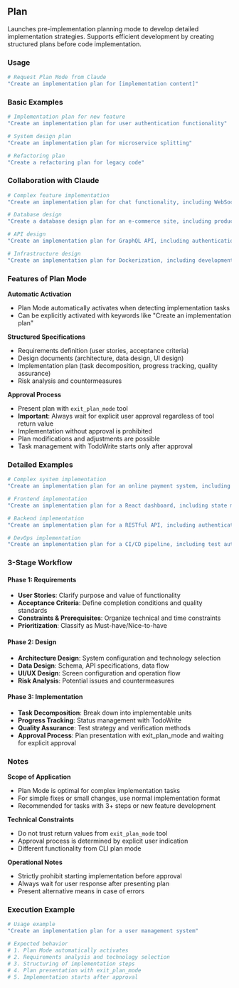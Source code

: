 ## Plan

Launches pre-implementation planning mode to develop detailed implementation strategies. Supports efficient development by creating structured plans before code implementation.

### Usage

```bash
# Request Plan Mode from Claude
"Create an implementation plan for [implementation content]"
```

### Basic Examples

```bash
# Implementation plan for new feature
"Create an implementation plan for user authentication functionality"

# System design plan
"Create an implementation plan for microservice splitting"

# Refactoring plan
"Create a refactoring plan for legacy code"
```

### Collaboration with Claude

```bash
# Complex feature implementation
"Create an implementation plan for chat functionality, including WebSocket, real-time notifications, and history management"

# Database design
"Create a database design plan for an e-commerce site, including product, order, and user management"

# API design
"Create an implementation plan for GraphQL API, including authentication, caching, and rate limiting"

# Infrastructure design
"Create an implementation plan for Dockerization, including development environment, production environment, and CI/CD"
```

### Features of Plan Mode

**Automatic Activation**

- Plan Mode automatically activates when detecting implementation tasks
- Can be explicitly activated with keywords like "Create an implementation plan"

**Structured Specifications**

- Requirements definition (user stories, acceptance criteria)
- Design documents (architecture, data design, UI design)
- Implementation plan (task decomposition, progress tracking, quality assurance)
- Risk analysis and countermeasures

**Approval Process**

- Present plan with `exit_plan_mode` tool
- **Important**: Always wait for explicit user approval regardless of tool return value
- Implementation without approval is prohibited
- Plan modifications and adjustments are possible
- Task management with TodoWrite starts only after approval

### Detailed Examples

```bash
# Complex system implementation
"Create an implementation plan for an online payment system, including Stripe integration, security, and error handling"

# Frontend implementation
"Create an implementation plan for a React dashboard, including state management, component design, and testing"

# Backend implementation
"Create an implementation plan for a RESTful API, including authentication, validation, and logging"

# DevOps implementation
"Create an implementation plan for a CI/CD pipeline, including test automation, deployment, and monitoring"
```

### 3-Stage Workflow

#### Phase 1: Requirements

- **User Stories**: Clarify purpose and value of functionality
- **Acceptance Criteria**: Define completion conditions and quality standards
- **Constraints & Prerequisites**: Organize technical and time constraints
- **Prioritization**: Classify as Must-have/Nice-to-have

#### Phase 2: Design

- **Architecture Design**: System configuration and technology selection
- **Data Design**: Schema, API specifications, data flow
- **UI/UX Design**: Screen configuration and operation flow
- **Risk Analysis**: Potential issues and countermeasures

#### Phase 3: Implementation

- **Task Decomposition**: Break down into implementable units
- **Progress Tracking**: Status management with TodoWrite
- **Quality Assurance**: Test strategy and verification methods
- **Approval Process**: Plan presentation with exit_plan_mode and waiting for explicit approval

### Notes

**Scope of Application**

- Plan Mode is optimal for complex implementation tasks
- For simple fixes or small changes, use normal implementation format
- Recommended for tasks with 3+ steps or new feature development

**Technical Constraints**

- Do not trust return values from `exit_plan_mode` tool
- Approval process is determined by explicit user indication
- Different functionality from CLI plan mode

**Operational Notes**

- Strictly prohibit starting implementation before approval
- Always wait for user response after presenting plan
- Present alternative means in case of errors

### Execution Example

```bash
# Usage example
"Create an implementation plan for a user management system"

# Expected behavior
# 1. Plan Mode automatically activates
# 2. Requirements analysis and technology selection
# 3. Structuring of implementation steps
# 4. Plan presentation with exit_plan_mode
# 5. Implementation starts after approval
```